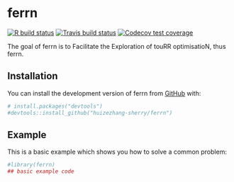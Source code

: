
<!-- README.md is generated from README.Rmd. Please edit that file -->

# ferrn

<!-- badges: start -->

[![R build
status](https://github.com/huizezhang-sherry/ferrn/workflows/R-CMD-check/badge.svg)](https://github.com/huizezhang-sherry/ferrn/actions)
[![Travis build
status](https://travis-ci.com/huizezhang-sherry/ferrn.svg?branch=master)](https://travis-ci.com/huizezhang-sherry/ferrn)
[![Codecov test
coverage](https://codecov.io/gh/huizezhang-sherry/ferrn/branch/master/graph/badge.svg)](https://codecov.io/gh/huizezhang-sherry/ferrn?branch=master)
<!-- badges: end -->

The goal of ferrn is to Facilitate the Exploration of touRR
optimisatioN, thus ferrn.

## Installation

You can install the development version of ferrn from
[GitHub](https://github.com/) with:

``` r
# install.packages("devtools")
#devtools::install_github("huizezhang-sherry/ferrn")
```

## Example

This is a basic example which shows you how to solve a common problem:

``` r
#library(ferrn)
## basic example code
```

